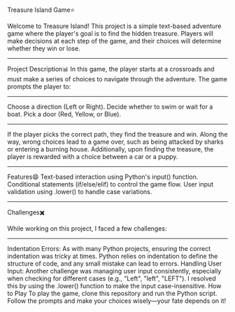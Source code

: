 Treasure Island Game⭐


Welcome to Treasure Island! This project is a simple text-based adventure game where the player's goal is to find the hidden treasure.
Players will make decisions at each step of the game, and their choices will determine whether they win or lose.


-------------------------------------------------------------------------------------------------------------------------------------------------------------------------------------------------------------------------------------------------------------------------------------------------------------------

Project Description📊
In this game, the player starts at a crossroads and must make a series of choices to navigate through the adventure. 
The game prompts the player to:


-------------------------------------------------------------------------------------------------------------------------------------------------------------------------------------------------------------------------------------------------------------------------------------------------------------------
Choose a direction (Left or Right).
Decide whether to swim or wait for a boat.
Pick a door (Red, Yellow, or Blue).


------------------------------------------------------------------------------------------------------------------------------------------------------------------------------------------------------------------------------------------------------------------------------------------------------------------------


If the player picks the correct path, they find the treasure and win. 
Along the way, wrong choices lead to a game over, such as being attacked by sharks or entering a burning house.
Additionally, upon finding the treasure, the player is rewarded with a choice between a car or a puppy.

-------------------------------------------------------------------------------------------------------------------------------------------------------------------------------------------------------------------------------------------------------------------------------------------------------------------------

Features😄
Text-based interaction using Python's input() function.
Conditional statements (if/else/elif) to control the game flow.
User input validation using .lower() to handle case variations.


-----------------------------------------------------------------------------------------------------------------------------------------------------------------------------------------------------------------------------------------------------------------------------------------------------------------------------


Challenges✖️



While working on this project, I faced a few challenges:

--------------------------------------------------------------------------------------------------------------------------------------------------------------------------------------------------------------------------------------------------------------------------------------------------------------------------------

Indentation Errors: As with many Python projects, ensuring the correct indentation was tricky at times. Python relies on indentation to define the structure of code, and any small mistake can lead to errors.
Handling User Input: Another challenge was managing user input consistently, especially when checking for different cases (e.g., "Left", "left", "LEFT"). I resolved this by using the .lower() function to make the input case-insensitive.
How to Play
To play the game, clone this repository and run the Python script. Follow the prompts and make your choices wisely—your fate depends on it!

